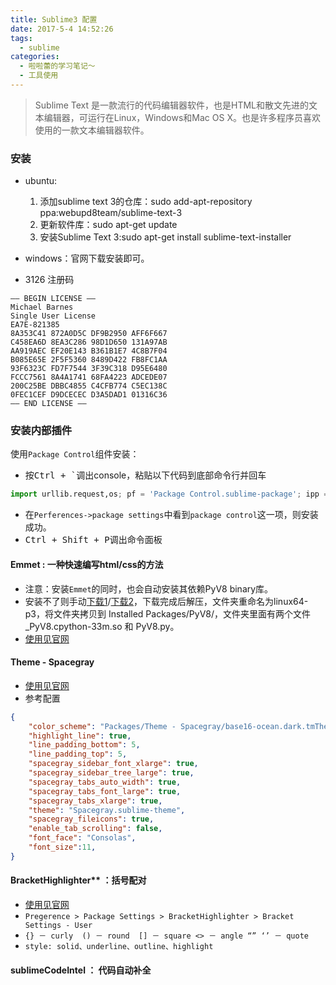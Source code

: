 ```yaml
---
title: Sublime3 配置
date: 2017-5-4 14:52:26
tags:
  - sublime
categories:
  - 啦啦蕾的学习笔记～
  - 工具使用
---
```

> Sublime Text 是一款流行的代码编辑器软件，也是HTML和散文先进的文本编辑器，可运行在Linux，Windows和Mac OS X。也是许多程序员喜欢使用的一款文本编辑器软件。

<!--more-->

### 安装
<style>
ol{
  margin-bottom: 10px;
}
</style>
- ubuntu: 
  1. 添加sublime text 3的仓库：sudo add-apt-repository ppa:webupd8team/sublime-text-3
  2. 更新软件库：sudo apt-get update
  3. 安装Sublime Text 3:sudo apt-get install sublime-text-installer

- windows：官网下载安装即可。
- 3126 注册码

```
—– BEGIN LICENSE —–
Michael Barnes
Single User License
EA7E-821385
8A353C41 872A0D5C DF9B2950 AFF6F667
C458EA6D 8EA3C286 98D1D650 131A97AB
AA919AEC EF20E143 B361B1E7 4C8B7F04
B085E65E 2F5F5360 8489D422 FB8FC1AA
93F6323C FD7F7544 3F39C318 D95E6480
FCCC7561 8A4A1741 68FA4223 ADCEDE07
200C25BE DBBC4855 C4CFB774 C5EC138C
0FEC1CEF D9DCECEC D3A5DAD1 01316C36
—— END LICENSE ——
```

### 安装内部插件
  使用`Package Control`组件安装：   
  - 按<kbd>Ctrl + `</kbd>调出console，粘贴以下代码到底部命令行并回车
  ```python
  import urllib.request,os; pf = 'Package Control.sublime-package'; ipp = sublime.installed_packages_path(); urllib.request.install_opener( urllib.request.build_opener( urllib.request.ProxyHandler()) ); open(os.path.join(ipp, pf), 'wb').write(urllib.request.urlopen( 'http://sublime.wbond.net/' + pf.replace(' ','%20')).read()) 
  ```
  - 在`Perferences->package settings`中看到`package control`这一项，则安装成功。
  - <kbd>Ctrl + Shift + P</kbd>调出命令面板

#### Emmet : 一种快速编写html/css的方法

- 注意：安装`Emmet`的同时，也会自动安装其依赖PyV8 binary库。
- 安装不了则手动[下载1](https://github.com/emmetio/pyv8-binaries#readme)/[下载2](http://www.qingzz.cn/sublimeText_Emmet_PyV8)，下载完成后解压，文件夹重命名为linux64-p3，将文件夹拷贝到 Installed Packages/PyV8/，文件夹里面有两个文件 _PyV8.cpython-33m.so 和 PyV8.py。
- [使用见官网](https://docs.emmet.io/cheat-sheet/)


#### Theme - Spacegray
- [使用见官网](http://kkga.github.io/spacegray/)
- 参考配置
```json
{
	"color_scheme": "Packages/Theme - Spacegray/base16-ocean.dark.tmTheme",
	"highlight_line": true,
	"line_padding_bottom": 5,
	"line_padding_top": 5,
	"spacegray_sidebar_font_xlarge": true,
	"spacegray_sidebar_tree_large": true,
	"spacegray_tabs_auto_width": true,
	"spacegray_tabs_font_large": true,
	"spacegray_tabs_xlarge": true,
	"theme": "Spacegray.sublime-theme",
	"spacegray_fileicons": true,
	"enable_tab_scrolling": false,
	"font_face": "Consolas",
	"font_size":11,
}
```

#### BracketHighlighter** ：括号配对
- [使用见官网](http://facelessuser.github.io/BracketHighlighter/)
- `Pregerence > Package Settings > BracketHighlighter > Bracket Settings - User`
- `{} － curly  () － round  [] － square <> － angle “” ‘’ － quote`
- `style: solid、underline、outline、highlight`

#### sublimeCodeIntel ： 代码自动补全